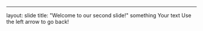 
---
layout: slide
title: "Welcome to our second slide!"
something
Your text
Use the left arrow to go back!
